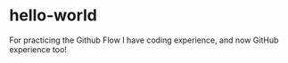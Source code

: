 # hello-world
For practicing the Github Flow
I have coding experience, and now GitHub experience too!
